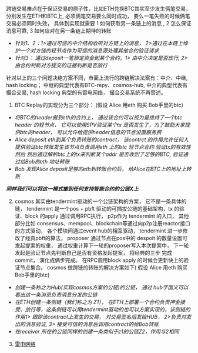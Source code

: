 跨链交易难点在于保证交易的原子性，比如ETH兑换BTC其实至少发生俩笔交易，分别发生在ETH和BTC上, 必须俩笔交易要么同时成功， 要么一笔失败的时候俩笔交易必须同时失效， 具体到实现就需要 1 如何获取另一条链上的消息 , 2 怎么保证消息可靠, 3 如何应对在另一条链上期待的转账
+ _针对1、2：1>通过可信的中介结构收听对方链上的消息， 2>通过在本链上维护一个对方链的轻节点作为可信的消息源处理其他合约验证请求_
+ _针对3：  通过deposit一笔锁定资金到某个合约，1> 由中介决定是否放行, 2> 由合约判断对方提交的证据判断是否放行_
	
针对以上的三个问题决绝方案不同，市面上流行的跨链解决法案有：中介、中继, hash locking； 中继的典型代表有BTC-repy、cosmos-hub, 中介的典型代表有撮合交易, hash locking 典型的有雷电网络， 撮合交易系统不再赘述。   
1. BTC Replay的实现分为三个部分：  (假设 Alice 用eth 购买 Bob手里的btc)
+ _将BTC的header搬到eth的合约上， 通过该合约可以视为是维持了一个btc header 的轻节点， 它可以使用SPV验证某个tx 是否发生了，为了鼓励大家提供btc的header， 可以允许给提供header信息的节点设置服务费_
+ _Alice deposit eth到某个负责转账的contract， 该contrct 的作用允许任何人提供验证btc转账发生该节点负责调用eth 上的btc 轻节点合约 验证tx的有效性然后 然后通过解析btc上的tx来判断某个addr 是否收到了足够的BTC, 验证通过给Bob的eth 地址转账_
+ _Bob 发现Alice deposit足够的eth到转账合约后， 给Alice在BTC上的地址上转账_

**_同样我们可以将这一模式搬到任何支持智能合约的公链X上_**

2. cosmos 其实由tendermint驱动的一个公链架构的方案， 它不是一条具体的链， tendermint 是一个pos  + pbft 驱动的可插拔公链的基础架构，tx 的验证、block 的apply 通过调用RPC执行， p2p作为 tendermint 的入口， 其他部分比如 consensus、mempool、blockchain等通过向p2p注册reactor接口的方式驱动， 各个模块间通过event hub的相互驱动，
tendermint 进一步修改了经典pbft的算法， proposer 通过节点在pos中的 despoit 的数量设置可发起提案的权重， 通过权重计算下一轮的proposer写入本次提案中， 下一轮发起是验证节点先判断自己是否有资格发起提案， 将经典的三步 完成commit， 演化成俩步完成。 在RPC调用block apply 的时候会更新快上的验证节点集合。
cosmos 做跨链的转账的解决方案如下( 假设 Alice 用eth 购买 Bob手里的btc)
+ _创建一条称之为Hub(实现cosmos方案的公链)的公链， 通过 hub字面义可以看出这一条消息负责消息分发的公链_
+ _在ETH创建一条侧链（我们称之为 Z1）， 在ETH上部署一个合约负责押金接受、放行等，这条侧链可以用tendermint驱动的也可以方案实现的，该侧链的作用1> 跟踪该contract上发生的交易， 对交易签名后发给HUB， 2>负责对发出的消息验证, 3> 接受可信的消息后调用contract的给Bob转账_ 
+ _在receiver 所在的公链同样的创建一条类似于z1的公链Z2，作用与2相同_


3. [雷电网络](https://github.com/XChainLab/documentation/tree/master/scalability/raiden)

 




